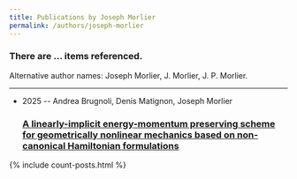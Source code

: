 ```yaml
---
title: Publications by Joseph Morlier
permalink: /authors/joseph-morlier
---
```


<h3 id="number-posts">There are ... items referenced.</h3>
<p id='info-authors'>Alternative author names: Joseph Morlier, J. Morlier, J. P. Morlier.</p>
<hr />
<ul class="post-list">
<li><span class='post-meta'>2025 -- Andrea Brugnoli, Denis Matignon, Joseph Morlier</span><h3><a class='post-link' href="{{ site.baseurl }}/a-linearly-implicit-energy-momentum-preserving-scheme-for-geometrically-nonlinear-mechanics-based-on-non-canonical-hamiltonian-formulations">A linearly-implicit energy-momentum preserving scheme for geometrically nonlinear mechanics based on non-canonical Hamiltonian formulations</a></h3></li>

</ul>
{% include count-posts.html %}
